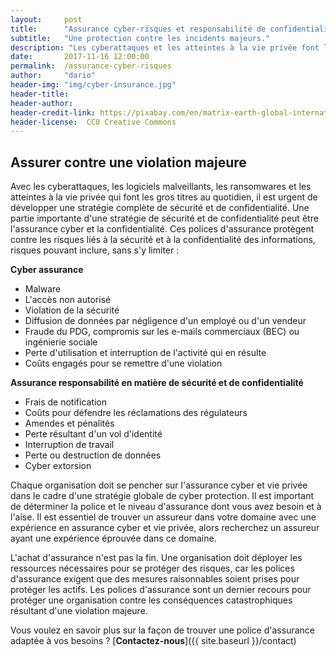 ```yaml
---
layout:     post
title:      "Assurance cyber-risques et responsabilité de confidentialité"
subtitle:   "Une protection contre les incidents majeurs."
description: "Les cyberattaques et les atteintes à la vie privée font la une des journaux tous les jours. Les entreprises ont besoin d'une stratégie de sécurité et de confidentialité solide."
date:       2017-11-16 12:00:00
permalink:  /assurance-cyber-risques
author:     "dario"
header-img: "img/cyber-insurance.jpg"
header-title:
header-author:
header-credit-link: https://pixabay.com/en/matrix-earth-global-international-2502958/
header-license:  CC0 Creative Commons
---
```


## Assurer contre une violation majeure
Avec les cyberattaques, les logiciels malveillants, les ransomwares et les atteintes à la vie privée qui font les gros titres au quotidien, il est urgent de développer une stratégie complète de sécurité et de confidentialité. Une partie importante d'une stratégie de sécurité et de confidentialité peut être l'assurance cyber et la confidentialité. Ces polices d'assurance protègent contre les risques liés à la sécurité et à la confidentialité des informations, risques pouvant inclure, sans s'y limiter :

**Cyber assurance**

* Malware
* L'accès non autorisé
* Violation de la sécurité
* Diffusion de données par négligence d'un employé ou d'un vendeur
* Fraude du PDG, compromis sur les e-mails commerciaux (BEC) ou ingénierie sociale
* Perte d'utilisation et interruption de l'activité qui en résulte
* Coûts engagés pour se remettre d'une violation

**Assurance responsabilité en matière de sécurité et de confidentialité**

* Frais de notification
* Coûts pour défendre les réclamations des régulateurs
* Amendes et pénalités
* Perte résultant d'un vol d'identité
* Interruption de travail
* Perte ou destruction de données
* Cyber extorsion

Chaque organisation doit se pencher sur l'assurance cyber et vie privée dans le cadre d'une stratégie globale de cyber protection. Il est important de déterminer la police et le niveau d'assurance dont vous avez besoin et à l'aise. Il est essentiel de trouver un assureur dans votre domaine avec une expérience en assurance cyber et vie privée, alors recherchez un assureur ayant une expérience éprouvée dans ce domaine.

L'achat d'assurance n'est pas la fin. Une organisation doit déployer les ressources nécessaires pour se protéger des risques, car les polices d'assurance exigent que des mesures raisonnables soient prises pour protéger les actifs. Les polices d'assurance sont un dernier recours pour protéger une organisation contre les conséquences catastrophiques résultant d'une violation majeure.

Vous voulez en savoir plus sur la façon de trouver une police d'assurance adaptée à vos besoins ? [**Contactez-nous**]({{ site.baseurl }}/contact)
